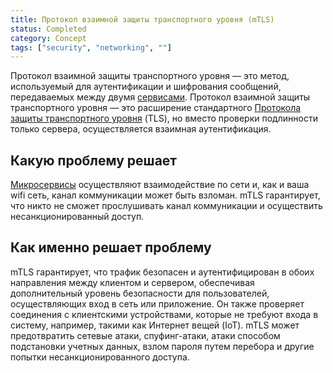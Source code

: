 ```yaml
---
title: Протокол взаимной защиты транспортного уровня (mTLS)
status: Completed
category: Concept
tags: ["security", "networking", ""]
---
```


Протокол взаимной защиты транспортного уровня — это метод, используемый для аутентификации и шифрования сообщений, передаваемых между двумя [сервисами](/service/). 
Протокол взаимной защиты транспортного уровня — это расширение стандартного [Протокола защиты транспортного уровня](/transport-layer-security/) (TLS), 
но вместо проверки подлинности только сервера, осуществляется взаимная аутентификация.

## Какую проблему решает

[Микросервисы](/microservices-architecture/) осуществляют взаимодействие по сети и, как и ваша wifi сеть, канал коммуникации может быть взломан.
mTLS гарантирует, что никто не сможет прослушивать канал коммуникации и осуществить несанкционированный доступ. 

## Как именно решает проблему

mTLS гарантирует, что трафик безопасен и аутентифицирован в обоих направления между клиентом и сервером, 
обеспечивая дополнительный уровень безопасности для пользователей, осуществляющих вход в сеть или приложение.
Он также проверяет соединения с клиентскими устройствами, которые не требуют входа в систему, например, такими как Интернет вещей (IoT).
mTLS может предотвратить сетевые атаки, спуфинг-атаки, атаки способом подстановки учетных данных, взлом пароля путем перебора и другие попытки несанкционированного доступа. 
